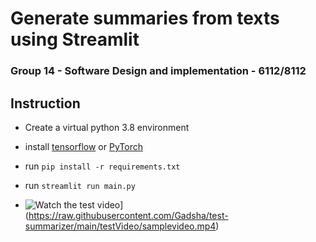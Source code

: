 # Generate summaries from texts using Streamlit
### Group 14 - Software Design and implementation - 6112/8112
## Instruction
* Create a virtual python 3.8 environment
* install [tensorflow](https://www.tensorflow.org/install/pip) or [PyTorch](https://pytorch.org/get-started/locally/)
* run `pip install -r requirements.txt`
* run `streamlit run main.py`

* ![Watch the test video](https://raw.githubusercontent.com/Gadsha/test-summarizer/main/testVideo/sample.jpg)](https://raw.githubusercontent.com/Gadsha/test-summarizer/main/testVideo/samplevideo.mp4)
